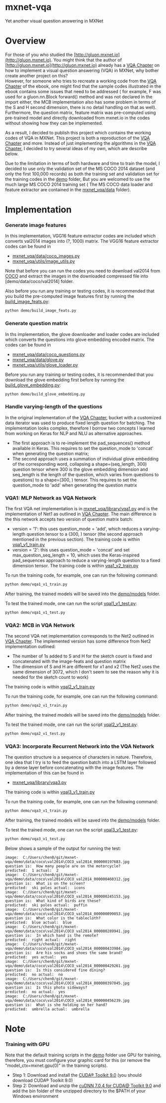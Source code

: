 # mxnet-vqa

Yet another visual question answering in MXNet 

# Overview

For those of you who studied the [http://gluon.mxnet.io](http://gluon.mxnet.io). You might think that the
author of [http://gluon.mxnet.io](http://gluon.mxnet.io) already has a 
[VQA Chapter](http://gluon.mxnet.io/chapter08_computer-vision/visual-question-answer.html) on how to implement
a visual question answering (VQA) in MXNet, why bother create another project on this?  
However, for someone who tries to recreate a working code from
the [VQA Chapter](http://gluon.mxnet.io/chapter08_computer-vision/visual-question-answer.html) of the ebook,
one might find that the sample codes illustrated in the ebook contains some issues that need to be addressed (
for example, F was used for a gluon.nn.Block forward() method and was not declared in the import either, 
the MCB implementation also has some problem in terms of the S and H second dimension, there is no detail
handling on that as well). Furthermore, the question matrix, feature matrix was pre-computed using pre-trained
model and directly downloaded from mxnet.io in the codes without showing how they can be implemented.

As a result, I decided to publish this project which contains the working codes of VQA in MXNet. This project
is both a reproduction of the [VQA Chapter](http://gluon.mxnet.io/chapter08_computer-vision/visual-question-answer.html)
and more. Instead of just implementing the algorithms in the [VQA Chapter](http://gluon.mxnet.io/chapter08_computer-vision/visual-question-answer.html), 
I decided to try several ideas of my own, which are describe below.

Due to the limitation in terms of both hardware and time to train the model, I decided to use only the validation
set of the MS COCO 2014 dataset (and only the first 100,000 records) as both the training set and validation set
for the training codes in the [demo](demo) folder, But you are welcomed to use the much large MS COCO 2014 training set (
The MS COCO data loader and feature extractor are contained in the [mxnet_vqa/data](mxnet_vqa/data) folder).  

# Implementation

### Generate image features

In this implementation, VGG16 feature extractor codes are included which converts val2014 images into
(?, 1000) matrix. The VGG16 feature extractor codes can be found in 

* [mxnet_vqa/data/coco_images.py](mxnet_vqa/data/coco_images.py)
* [mxnet_vqa/utils/image_utils.py](mxnet_vqa/utils/image_utils.py)

Note that before you can run the codes you need to download val2014 from [COCO](http://cocodataset.org/#download)
and extract the images in the downloaded compressed file into [demo/data/coco/val2014] folder. 

Also before you run any training or testing codes, it is recommended that you build the pre-computed image features first by running the 
[build_image_feats.py](demo/build_image_feats.py):

```bash
python demo/build_image_feats.py
```  

### Generate question matrix

In ths implementation, the glove downloader and loader codes are included which converts the questions into
glove embedding encoded matrix. The codes can be found in 

* [mxnet_vqa/data/coco_questions.py](mxnet_vqa/data/coco_questions.py)
* [mxnet_vqa/data/glove.py](mxnet_vqa/data/glove.py)
* [mxnet_vqa/utils/glove_loader.py](mxnet_vqa/utils/glove_loader.py)

Before you run any training or testing codes, it is recommended that you download the glove embedding first before by running
the [build_glove_embedding.py](demo/build_glove_embedding.py):

```bash
python demo/build_glove_embedding.py
``` 



### Handle varying-length of the questions

In the original implementation of the [VQA Chapter](http://gluon.mxnet.io/chapter08_computer-vision/visual-question-answer.html), bucket with
a customized data iterator was used to produce fixed length question for batching. The implementation looks
complex, therefore I borrow two concepts I learned from working on Keras for NLP and NLU as alternative approaches.

* The first approach is to re-implement the pad_sequences() method available in Keras. This requires to set the
question_mode to 'concat' when generating the question matrix;
* The second approach uses a summation of individual glove embedding of the corresponding word, collapsing a shape=(seq_length, 300) question tensor
where 300 is the glove embedding dimension and seq_length is the length of the question, which varies from
questions to questions)  to a shape=(300, ) tensor. This requires to set the question_mode to 'add' when generating
the question matrix

### VQA1: MLP Network as VQA Network

The first VQA net implementation is in [mxnet_vqa/library/vqa1.py](mxnet_vqa/library/vqa1.py) and is the 
implementation of Net1 as outlined in [VQA Chapter](http://gluon.mxnet.io/chapter08_computer-vision/visual-question-answer.html).
The main difference is the this network accepts two version of question matrix batch:

* version = '1': this uses question_mode = 'add', which reduces a varying-length question tensor to a (300, ) tensor (the second 
approach mentioned in the previous section). The training code is within [vqa1_v1_train.py](demo/vqa1_v1_train.py)
* version = '2': this uses question_mode = 'concat' and set max_question_seq_length = 10, which uses the Keras-inspired
pad_sequences approach to reduce a varying-length question to a fixed dimension tensor. The training code is
within [vqa1_v2_train.py](demo/vqa1_v2_train.py)

To run the training code, for example, one can run the following command:

```bash
python demo/vqa1_v1_train.py
```

After training, the trained models will be saved into the [demo/models](demo/models) folder.

To test the trained mode, one can run the script [vqal1_v1_test.py](demo/vqa3_v1_test.py):

```bash
python demo/vqa1_v1_test.py
```


### VQA2: MCB in VQA Network

The second VQA net implementation corresponds to the Net2 outlined in [VQA Chapter](http://gluon.mxnet.io/chapter08_computer-vision/visual-question-answer.html).
The implemented version has some difference from Net2 implementation outlined:

* The number of 1s added to S and H for the sketch count is fixed and concatenated with the image-feats and question matrix
* The dimension of S and H are different for x1 and x2 (The Net2 uses the same dimension of 3072, which I don't
seem to see the reason why it is needed for the sketch count to work)

The training code is within [vqal2_v1_train.py](demo/vqa2_v1_train.py)

To run the training code, for example, one can run the following command:

```bash
python demo/vqa2_v1_train.py
```

After training, the trained models will be saved into the [demo/models](demo/models) folder.

To test the trained mode, one can run the script [vqal2_v1_test.py](demo/vqa3_v1_test.py):

```bash
python demo/vqa2_v1_test.py
```


### VQA3: Incorporate Recurrent Network into the VQA Network

The question structure is a sequence of characters in nature. Therefore, one idea that I try is to feed the
 question batch into a LSTM layer followed by a dense layer before concatenating with the image features. 
 The implementation of this can be found in 
 
* [mxnet_vqa/library/vqa3.py](mxnet_vqa/library/vqa3.py)

The training code is within [vqal3_v1_train.py](demo/vqa3_v1_train.py)

To run the training code, for example, one can run the following command:

```bash
python demo/vqa3_v1_train.py
```

After training, the trained models will be saved into the [demo/models](demo/models) folder.

To test the trained mode, one can run the script [vqal3_v1_test.py](demo/vqa3_v1_test.py):

```bash
python demo/vqa3_v1_test.py
```



Below shows a sample of the output for running the test:

```text
image:  C:/Users/chen0/git/mxnet-vqa/demo\data/coco\val2014\COCO_val2014_000000197683.jpg
question is:  How many people are on the motorcycle?
predicted:  1 actual:  2
image:  C:/Users/chen0/git/mxnet-vqa/demo\data/coco\val2014\COCO_val2014_000000460312.jpg
question is:  What is on the screen?
predicted:  ski poles actual:  icons
image:  C:/Users/chen0/git/mxnet-vqa/demo\data/coco\val2014\COCO_val2014_000000245153.jpg
question is:  What kind of birds are these?
predicted:  ski poles actual:  puffin
image:  C:/Users/chen0/git/mxnet-vqa/demo\data/coco\val2014\COCO_val2014_000000099053.jpg
question is:  What color is the tablecloth?
predicted:  blue actual:  blue
image:  C:/Users/chen0/git/mxnet-vqa/demo\data/coco\val2014\COCO_val2014_000000289941.jpg
question is:  In which hand is the remote?
predicted:  right actual:  right
image:  C:/Users/chen0/git/mxnet-vqa/demo\data/coco\val2014\COCO_val2014_000000433984.jpg
question is:  Are his socks and shoes the same brand?
predicted:  yes actual:  yes
image:  C:/Users/chen0/git/mxnet-vqa/demo\data/coco\val2014\COCO_val2014_000000429261.jpg
question is:  Is this considered fine dining?
predicted:  no actual:  no
image:  C:/Users/chen0/git/mxnet-vqa/demo\data/coco\val2014\COCO_val2014_000000397045.jpg
question is:  Is this photo sideways?
predicted:  no actual:  yes
image:  C:/Users/chen0/git/mxnet-vqa/demo\data/coco\val2014\COCO_val2014_000000456239.jpg
question is:  What is she holding on her hand?
predicted:  umbrella actual:  umbrella
```



# Note

### Training with GPU

Note that the default training scripts in the [demo](demo) folder use GPU for training, therefore, you must configure your
graphic card for this (or remove the "model_ctx=mxnet.gpu(0)" in the training scripts). 


* Step 1: Download and install the [CUDA® Toolkit 9.0](https://developer.nvidia.com/cuda-90-download-archive) (you should download CUDA® Toolkit 9.0)
* Step 2: Download and unzip the [cuDNN 7.0.4 for CUDA@ Toolkit 9.0](https://developer.nvidia.com/cudnn) and add the
bin folder of the unzipped directory to the $PATH of your Windows environment 
